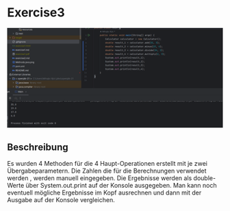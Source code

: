 # Exercise3

![Calculator](media/Calculator.png)
## Beschreibung
Es wurden 4 Methoden für die 4 Haupt-Operationen erstellt mit 
je zwei Übergabeparametern. Die Zahlen die für die Berechnungen 
verwendet werden , werden manuell eingegeben. Die Ergebnisse 
werden als double-Werte über System.out.print auf der Konsole 
ausgegeben. Man kann noch eventuell mögliche Ergebnisse im Kopf 
ausrechnen und dann mit der Ausgabe auf der Konsole vergleichen.
